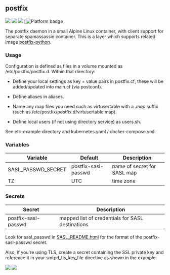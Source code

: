## postfix
[![](https://images.microbadger.com/badges/version/instantlinux/postfix.svg)](https://microbadger.com/images/instantlinux/postfix "Version badge") [![](https://images.microbadger.com/badges/image/instantlinux/postfix.svg)](https://microbadger.com/images/instantlinux/postfix "Image badge") [![](https://images.microbadger.com/badges/commit/instantlinux/postfix.svg)](https://microbadger.com/images/instantlinux/postfix "Commit badge") [![](https://img.shields.io/badge/platform-amd64%20arm64%20arm%2Fv6%20arm%2Fv7-blue "Platform badge")

The postfix daemon in a small Alpine Linux container, with client
support for separate spamassassin container. This is a layer which supports related image [postfix-python](https://hub.docker.com/r/instantlinux/postfix-python).

### Usage

Configuration is defined as files in a volume mounted as
/etc/postfix/postfix.d. Within that directory:

* Define your local settings as key = value pairs in postfix.cf; these
will be added/updated into main.cf (via postconf).

* Define aliases in aliases.

* Name any map files you need such as virtusertable with a _.map_ suffix (such as /etc/postfix/postfix.d/virtusertable.map).

* Define local users (if not using directory service) as users.sh.

See etc-example directory and kubernetes.yaml / docker-compose.yml.

### Variables

| Variable | Default | Description |
| -------- | ------- | ----------- |
| SASL_PASSWD_SECRET | postfix-sasl-passwd | name of secret for SASL map |
| TZ | UTC | time zone |

### Secrets

| Secret | Description |
| ------ | ----------- |
| postfix-sasl-passwd | mapped list of credentials for SASL destinations|

Look for sasl_passwd in [SASL_README.html](http://www.postfix.org/SASL_README.html#smtpd_sasl_security_options) for the format of the postfix-sasl-passwd secret.

Also, if you're using TLS, create a secret containing the SSL private key and
reference it in your smtpd_tls_key_file directive as shown in the example.

[![](https://images.microbadger.com/badges/license/instantlinux/postfix.svg)](https://microbadger.com/images/instantlinux/postfix "License badge") [![](https://img.shields.io/badge/code-vdukhovni%2Fpostfix-blue.svg)](https://github.com/vdukhovni/postfix "Code repo")
